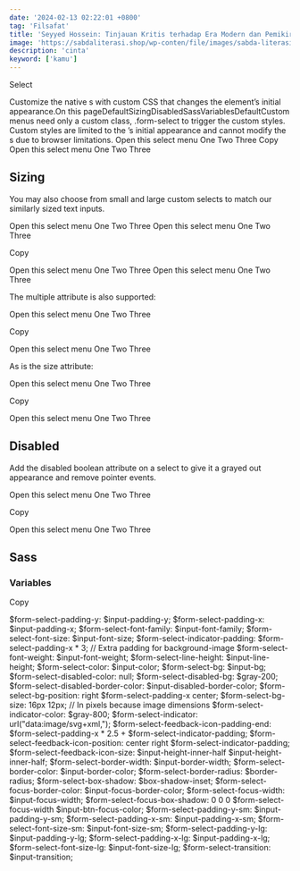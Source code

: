 ```yaml
---
date: '2024-02-13 02:22:01 +0800'
tag: 'Filsafat'
title: 'Seyyed Hossein: Tinjauan Kritis terhadap Era Modern dan Pemikiran'
image: 'https://sabdaliterasi.shop/wp-conten/file/images/sabda-literasi-seyyed-hossein-tinjauan-kritis-terhadap-era-modern-dan-pemikiran.jpg'
description: 'cinta'
keyword: ['kamu']
---
```

<p>Select</p><p>Customize the native s with custom CSS that changes the element’s initial appearance.On this pageDefaultSizingDisabledSassVariablesDefaultCustom  menus need only a custom class, .form-select to trigger the custom styles. Custom styles are limited to the ’s initial appearance and cannot modify the s due to browser limitations.   Open this select menu   One   Two   Three Copy  Open this select menu  One  Two  Three</p><h2>Sizing</h2><p>You may also choose from small and large custom selects to match our similarly sized text inputs.</p><p>   Open this select menu   One   Two   Three    Open this select menu   One   Two   Three </p><p>Copy</p><p> Open this select menu  One  Two  Three  Open this select menu  One  Two  Three</p><p>The multiple attribute is also supported:</p><p>   Open this select menu   One   Two   Three </p><p>Copy</p><p> Open this select menu  One  Two  Three</p><p>As is the size attribute:</p><p>   Open this select menu   One   Two   Three </p><p>Copy</p><p> Open this select menu  One  Two  Three</p><h2>Disabled</h2><p>Add the disabled boolean attribute on a select to give it a grayed out appearance and remove pointer events.</p><p>   Open this select menu   One   Two   Three </p><p>Copy</p><p> Open this select menu  One  Two  Three</p><h2>Sass</h2><h3>Variables</h3><p>Copy</p><p>$form-select-padding-y:             $input-padding-y; $form-select-padding-x:             $input-padding-x; $form-select-font-family:           $input-font-family; $form-select-font-size:             $input-font-size; $form-select-indicator-padding:     $form-select-padding-x * 3; // Extra padding for background-image $form-select-font-weight:           $input-font-weight; $form-select-line-height:           $input-line-height; $form-select-color:                 $input-color; $form-select-bg:                    $input-bg; $form-select-disabled-color:        null; $form-select-disabled-bg:           $gray-200; $form-select-disabled-border-color: $input-disabled-border-color; $form-select-bg-position:           right $form-select-padding-x center; $form-select-bg-size:               16px 12px; // In pixels because image dimensions $form-select-indicator-color:       $gray-800; $form-select-indicator:             url("data:image/svg+xml,"); $form-select-feedback-icon-padding-end: $form-select-padding-x * 2.5 + $form-select-indicator-padding; $form-select-feedback-icon-position:    center right $form-select-indicator-padding; $form-select-feedback-icon-size:        $input-height-inner-half $input-height-inner-half; $form-select-border-width:        $input-border-width; $form-select-border-color:        $input-border-color; $form-select-border-radius:       $border-radius; $form-select-box-shadow:          $box-shadow-inset; $form-select-focus-border-color:  $input-focus-border-color; $form-select-focus-width:         $input-focus-width; $form-select-focus-box-shadow:    0 0 0 $form-select-focus-width $input-btn-focus-color; $form-select-padding-y-sm:        $input-padding-y-sm; $form-select-padding-x-sm:        $input-padding-x-sm; $form-select-font-size-sm:        $input-font-size-sm; $form-select-padding-y-lg:        $input-padding-y-lg; $form-select-padding-x-lg:        $input-padding-x-lg; $form-select-font-size-lg:        $input-font-size-lg; $form-select-transition:          $input-transition;</p>